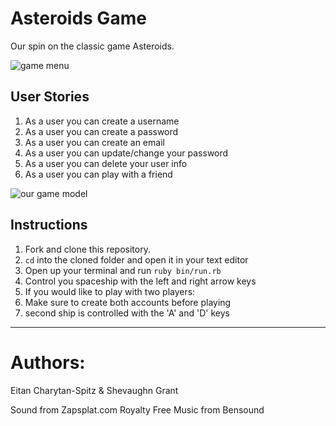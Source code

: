 # Asteroids Game

Our spin on the classic game Asteroids.

![game menu](https://i.imgur.com/Dguu43d.png)

## User Stories

1. As a user you can create a username
2. As a user you can create a password
3. As a user you can create an email
4. As a user you can update/change your password
5. As a user you can delete your user info
6. As a user you can play with a friend

![our game model](https://i.imgur.com/0E58aZv.png)


## Instructions

1. Fork and clone this repository.
2. `cd` into the cloned folder and open it in your text editor
3. Open up your terminal and run `ruby bin/run.rb`
4. Control you spaceship with the left and right arrow keys
5. If you would like to play with two players:
6. Make sure to create both accounts before playing
7. second ship is controlled with the 'A' and 'D' keys

---
# Authors:

Eitan Charytan-Spitz & Shevaughn Grant

Sound from Zapsplat.com
Royalty Free Music from Bensound
